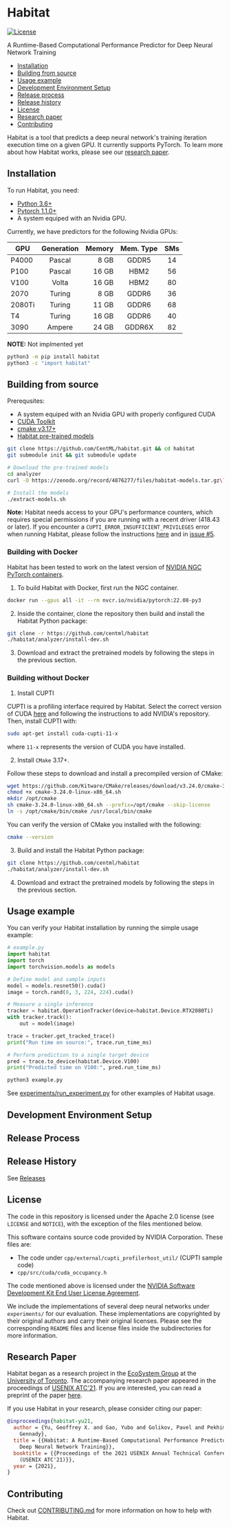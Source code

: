 # Habitat

[![License](https://img.shields.io/badge/license-Apache--2.0-green?style=flat)](https://github.com/CentML/habitat/blob/main/LICENSE)



A Runtime-Based Computational Performance Predictor for Deep Neural Network Training

- [Installation](#installation)
- [Building from source](#build)
- [Usage example](#getting-started)
- [Development Environment Setup](#dev-setup)
- [Release process](#release-process)
- [Release history](#release-history)
- [License](#license)
- [Research paper](#paper)
- [Contributing](#contributing)

Habitat is a tool that predicts a deep neural network's training iteration execution time on a given GPU. It currently supports PyTorch. To learn more about how Habitat works, please see our [research paper](https://arxiv.org/abs/2102.00527).

<h2 id="installation">Installation</h2>

To run Habitat, you need:
- [Python 3.6+](https://www.python.org/)
- [Pytorch 1.1.0+](https://pytorch.org/)
- A system equiped with an Nvidia GPU.

Currently, we have predictors for the following Nvidia GPUs:

| GPU        | Generation  | Memory | Mem. Type | SMs |
| ---------- |:-----------:| ------:| :-------: | :-: |
| P4000      | Pascal      | 8 GB   | GDDR5     | 14  |
| P100       | Pascal      | 16 GB  | HBM2      | 56  |
| V100       | Volta       | 16 GB  | HBM2      | 80  |
| 2070       | Turing      | 8 GB   | GDDR6     | 36  |
| 2080Ti     | Turing      | 11 GB  | GDDR6     | 68  |
| T4         | Turing      | 16 GB  | GDDR6     | 40  |
| 3090       | Ampere      | 24 GB  | GDDR6X    | 82  |

**NOTE:** Not implmented yet
```zsh
python3 -m pip install habitat
python3 -c "import habitat"
```

<h2 id="build">Building from source</h2>

Prerequsites:
- A system equiped with an Nvidia GPU with properly configured CUDA
- [CUDA Toolkit](https://developer.nvidia.com/cuda-toolkit-archive)
- [cmake v3.17+](https://github.com/Kitware/CMake/releases)
- [Habitat pre-trained models](https://zenodo.org/record/4876277)

```zsh
git clone https://github.com/CentML/habitat.git && cd habitat
git submodule init && git submodule update

# Download the pre-trained models
cd analyzer
curl -O https://zenodo.org/record/4876277/files/habitat-models.tar.gz\?download\=1

# Install the models
./extract-models.sh
```

**Note:** Habitat needs access to your GPU's performance counters, which requires special permissions if you are running with a recent driver (418.43 or later). If you encounter a `CUPTI_ERROR_INSUFFICIENT_PRIVILEGES` error when running Habitat, please follow the instructions [here](https://developer.nvidia.com/ERR_NVGPUCTRPERM) and in [issue #5](https://github.com/geoffxy/habitat/issues/5).

### Building with Docker

Habitat has been tested to work on the latest version of [NVIDIA NGC PyTorch containers](https://catalog.ngc.nvidia.com/orgs/nvidia/containers/pytorch). 

1. To build Habitat with Docker, first run the NGC container.
```bash
docker run --gpus all -it --rm nvcr.io/nvidia/pytorch:22.08-py3
```
2. Inside the container, clone the repository then build and install the Habitat Python package:
```bash
git clone -r https://github.com/centml/habitat
./habitat/analyzer/install-dev.sh
```
3. Download and extract the pretrained models by following the steps in the previous section. 

### Building without Docker

1. Install CUPTI

CUPTI is a profiling interface required by Habitat. Select the correct version of CUDA [here](https://developer.nvidia.com/cuda-toolkit-archive) and following the instructions to add NVIDIA's repository. Then, install CUPTI with:
```bash
sudo apt-get install cuda-cupti-11-x
```  
where `11-x` represents the version of CUDA you have installed.

2. Install `CMake` 3.17+. 

Follow these steps to download and install a precompiled version of CMake:
```bash
wget https://github.com/Kitware/CMake/releases/download/v3.24.0/cmake-3.24.0-linux-x86_64.sh
chmod +x cmake-3.24.0-linux-x86_64.sh
mkdir /opt/cmake
sh cmake-3.24.0-linux-x86_64.sh --prefix=/opt/cmake --skip-license
ln -s /opt/cmake/bin/cmake /usr/local/bin/cmake
```
You can verify the version of CMake you installed with the following:
```bash
cmake --version
```
3. Build and install the Habitat Python package:
```bash
git clone https://github.com/centml/habitat
./habitat/analyzer/install-dev.sh
```
4. Download and extract the pretrained models by following the steps in the previous section. 

<h2 id="getting-started">Usage example</h2>

You can verify your Habitat installation by running the simple usage example:
```python
# example.py
import habitat
import torch
import torchvision.models as models

# Define model and sample inputs
model = models.resnet50().cuda()
image = torch.rand(8, 3, 224, 224).cuda()

# Measure a single inference
tracker = habitat.OperationTracker(device=habitat.Device.RTX2080Ti)
with tracker.track():
    out = model(image)

trace = tracker.get_tracked_trace()
print("Run time on source:", trace.run_time_ms)

# Perform prediction to a single target device
pred = trace.to_device(habitat.Device.V100)
print("Predicted time on V100:", pred.run_time_ms)
```

```zsh
python3 example.py
```

See [experiments/run_experiment.py](https://github.com/CentML/habitat/tree/main/experiments) for other examples of Habitat usage.

<h2 id="dev-setup">Development Environment Setup</h2>

<h2 id="release-process">Release Process</h2>

<h2 id="release-history">Release History</h2>

See [Releases](https://github.com/UofT-EcoSystem/habitat/releases)

<h2 id="license">License</h2>

The code in this repository is licensed under the Apache 2.0 license (see
`LICENSE` and `NOTICE`), with the exception of the files mentioned below.

This software contains source code provided by NVIDIA Corporation. These files
are:

- The code under `cpp/external/cupti_profilerhost_util/` (CUPTI sample code)
- `cpp/src/cuda/cuda_occupancy.h`

The code mentioned above is licensed under the [NVIDIA Software Development
Kit End User License Agreement](https://docs.nvidia.com/cuda/eula/index.html).

We include the implementations of several deep neural networks under
`experiments/` for our evaluation. These implementations are copyrighted by
their original authors and carry their original licenses. Please see the
corresponding `README` files and license files inside the subdirectories for
more information.


<h2 id="paper">Research Paper</h2>

Habitat began as a research project in the [EcoSystem Group](https://www.cs.toronto.edu/ecosystem) at the [University of Toronto](https://cs.toronto.edu). The accompanying research paper appeared in the proceedings of [USENIX
ATC'21](https://www.usenix.org/conference/atc21/presentation/yu). If you are
interested, you can read a preprint of the paper [here](https://arxiv.org/abs/2102.00527).

If you use Habitat in your research, please consider citing our paper:

```bibtex
@inproceedings{habitat-yu21,
  author = {Yu, Geoffrey X. and Gao, Yubo and Golikov, Pavel and Pekhimenko,
    Gennady},
  title = {{Habitat: A Runtime-Based Computational Performance Predictor for
    Deep Neural Network Training}},
  booktitle = {{Proceedings of the 2021 USENIX Annual Technical Conference
    (USENIX ATC'21)}},
  year = {2021},
}
```
<h2 id="contributing">Contributing</h2>

Check out [CONTRIBUTING.md](https://github.com/CentML/habitat/blob/main/CONTRIBUTING.md) for more information on how to help with Habitat.

